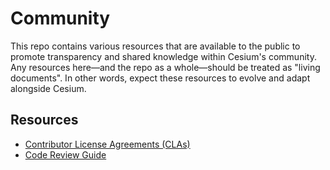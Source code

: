 # Community

This repo contains various resources that are available to the public to promote transparency and shared knowledge within Cesium's community. Any resources here—and the repo as a whole—should be treated as "living documents". In other words, expect these resources to evolve and adapt alongside Cesium.

## Resources

* [Contributor License Agreements (CLAs)](https://github.com/CesiumGS/community/tree/main/CLAs)
* [Code Review Guide](https://github.com/CesiumGS/community/tree/main/CodeReviewGuide)
